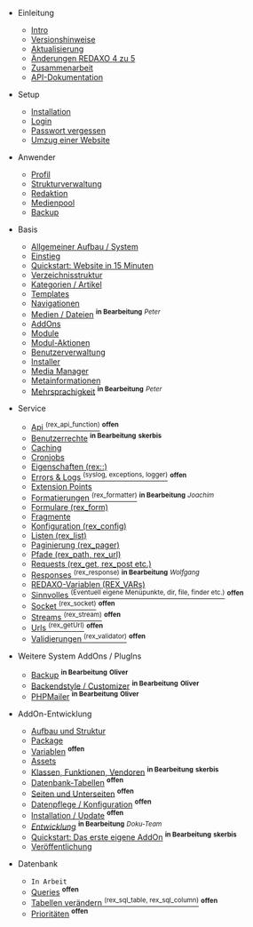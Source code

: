 - Einleitung
    - [Intro](/{{path}}/{{version}}/intro)
    - [Versionshinweise](/{{path}}/{{version}}/versionshinweise)
    - [Aktualisierung](/{{path}}/{{version}}/aktualisierung)
    - [Änderungen REDAXO 4 zu 5](/{{path}}/{{version}}/aenderungen-v4-v5)
    - [Zusammenarbeit](/{{path}}/{{version}}/zusammenarbeit)
    - [API-Dokumentation](/api/{{version}}/)

- Setup
    - [Installation](/{{path}}/{{version}}/installation)
    - [Login](/{{path}}/{{version}}/login)
    - [Passwort vergessen](/{{path}}/{{version}}/passwort-vergessen)
    - [Umzug einer Website](/{{path}}/{{version}}/umzug)

- Anwender
    - [Profil](/{{path}}/{{version}}/profil)
    - [Strukturverwaltung](/{{path}}/{{version}}/strukturverwaltung)
    - [Redaktion](/{{path}}/{{version}}/redaktion)
    - [Medienpool](/{{path}}/{{version}}/medienpool)
    - [Backup](/{{path}}/{{version}}/backup)

- Basis
    - [Allgemeiner Aufbau / System](/{{path}}/{{version}}/system)
    - [Einstieg](/{{path}}/{{version}}/einstieg)
    - [Quickstart: Website in 15 Minuten](/{{path}}/{{version}}/tutorial-quickstart)
    - [Verzeichnisstruktur](/{{path}}/{{version}}/verzeichnisstruktur)
    - [Kategorien / Artikel](/{{path}}/{{version}}/kategorien-artikel)
    - [Templates](/{{path}}/{{version}}/templates)
    - [Navigationen](/{{path}}/{{version}}/navigationen)
    - [Medien / Dateien](/{{path}}/{{version}}/medien) <sup><b>in Bearbeitung</b></sup> <sup><i>Peter</i></sup>
    - [AddOns](/{{path}}/{{version}}/basis-addons)
    - [Module](/{{path}}/{{version}}/module)
    - [Modul-Aktionen](/{{path}}/{{version}}/modul-aktionen)
    - [Benutzerverwaltung](/{{path}}/{{version}}/benutzerverwaltung)
    - [Installer](/{{path}}/{{version}}/installer)
    - [Media Manager](/{{path}}/{{version}}/media-manager)
    - [Metainformationen](/{{path}}/{{version}}/metainformationen)
    - [Mehrsprachigkeit](/{{path}}/{{version}}/mehrsprachigkeit) <sup><b>in Bearbeitung</b></sup> <sup><i>Peter</i></sup>

- Service
    - [Api <sup>(rex_api_function)</sup>](/{{path}}/{{version}}/api) <sup><b>offen</b></sup>
    - [Benutzerrechte](/{{path}}/{{version}}/benutzerrechte) <sup><b>in Bearbeitung</b></sup> <sup><b>skerbis</b></sup>
    - [Caching](/{{path}}/{{version}}/caching)
    - [Cronjobs](/{{path}}/{{version}}/cronjobs)
    - [Eigenschaften (rex::)](/{{path}}/{{version}}/eigenschaften)
    - [Errors & Logs <sup>(syslog, exceptions, logger)</sup>](/{{path}}/{{version}}/errors) <sup><b>offen</b></sup>
    - [Extension Points](/{{path}}/{{version}}/extension-points)
    - [Formatierungen <sup>(rex_formatter)</sup>](/{{path}}/{{version}}/formatierungen)  <sup><b>in Bearbeitung</b></sup> <sup><i>Joachim</i></sup>
    - [Formulare (rex_form)](/{{path}}/{{version}}/formulare)
    - [Fragmente](/{{path}}/{{version}}/fragmente)
    - [Konfiguration (rex_config)](/{{path}}/{{version}}/konfiguration)
    - [Listen (rex_list)](/{{path}}/{{version}}/listen)
    - [Paginierung (rex_pager)](/{{path}}/{{version}}/paginierung)
    - [Pfade (rex_path, rex_url)](/{{path}}/{{version}}/pfade)
    - [Requests (rex_get, rex_post etc.)](/{{path}}/{{version}}/requests)
    - [Responses <sup>(rex_response)</sup>](/{{path}}/{{version}}/responses) <sup><b>in Bearbeitung</b></sup> <sup><i>Wolfgang</i></sup>
    - [REDAXO-Variablen (REX_VARs)](/{{path}}/{{version}}/redaxo-variablen)
    - [Sinnvolles <sup>(Eventuell eigene Menüpunkte, dir, file, finder etc.)</sup>](/{{path}}/{{version}}/sinnvolles) <sup><b>offen</b></sup>
    - [Socket <sup>(rex_socket)</sup>](/{{path}}/{{version}}/socket) <sup><b>offen</b></sup>
    - [Streams <sup>(rex_stream)</sup>](/{{path}}/{{version}}/streams) <sup><b>offen</b></sup>
    - [Urls <sup>(rex_getUrl)</sup>](/{{path}}/{{version}}/urls) <sup><b>offen</b></sup>
    - [Validierungen <sup>(rex_validator)</sup>](/{{path}}/{{version}}/validierungen) <sup><b>offen</b></sup>

- Weitere System AddOns / PlugIns
    - [Backup](/{{path}}/{{backup}}/api)  <sup><b>in Bearbeitung</b></sup> <sup><b>Oliver</b></sup>
    - [Backendstyle / Customizer</sup>](/{{path}}/{{be_sytle_cutomizer}}/api)  <sup><b>in Bearbeitung</b></sup> <sup><b>Oliver</b></sup>
    - [PHPMailer](/{{path}}/{{be_sytle_cutomizer}}/api)  <sup><b>in Bearbeitung</b></sup> <sup><b>Oliver</b></sup>

- AddOn-Entwicklung
    - [Aufbau und Struktur](/{{path}}/{{version}}/addon-struktur)
    - [Package](/{{path}}/{{version}}/addon-package)
    - [Variablen](/{{path}}/{{version}}/addon-variablen) <sup><b>offen</b></sup> <sup><b></b></sup>
    - [Assets](/{{path}}/{{version}}/addon-assets)
    - [Klassen, Funktionen, Vendoren](/{{path}}/{{version}}/addon-class-vendors) <sup><b>in Bearbeitung</b></sup> <sup><b>skerbis</b></sup>
    - [Datenbank-Tabellen](/{{path}}/{{version}}/addon-datenbanktabellen) <sup><b>offen</b></sup>
    - [Seiten und Unterseiten](/{{path}}/{{version}}/addon-seiten) <sup><b>offen</b></sup>
    - [Datenpflege / Konfiguration](/{{path}}/{{version}}/addon-config-data) <sup><b>offen</b></sup>
    - [Installation / Update](/{{path}}/{{version}}/addon-intall-update) <sup><b>offen</b></sup>
    - [*Entwicklung*](/{{path}}/{{version}}/addon-entwicklung) <sup><b>in Bearbeitung</b></sup> <sup><i>Doku-Team</i></sup>
    - [Quickstart: Das erste eigene AddOn](/{{path}}/{{version}}/addon-quickstart) <sup><b>in Bearbeitung</b></sup> <sup><b>skerbis</b></sup>
    - [Veröffentlichung](/{{path}}/{{version}}/addon-veroeffentlichung)

- Datenbank
    - `In Arbeit`
    - [Queries](/{{path}}/{{version}}/datenbank-queries) <sup><b>offen</b></sup>
    - [Tabellen verändern <sup>(rex_sql_table, rex_sql_column)</sup>](/{{path}}/{{version}}/datenbank-tabellen) <sup><b>offen</b></sup>
    - [Prioritäten](/{{path}}/{{version}}/datenbank-prioritaeten) <sup><b>offen</b></sup>

